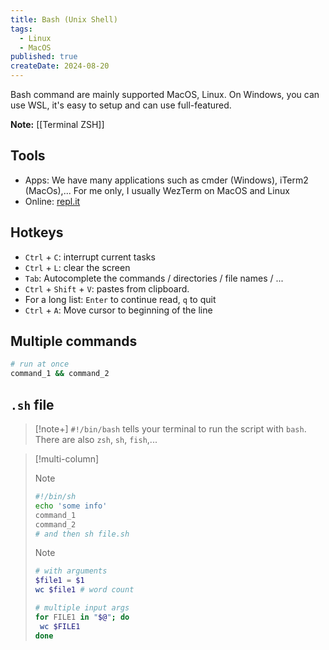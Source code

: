 ```yaml
---
title: Bash (Unix Shell)
tags:
  - Linux
  - MacOS
published: true
createDate: 2024-08-20
---
```


Bash command are mainly supported MacOS, Linux. On Windows, you can use WSL, it's easy to setup and can use full-featured.

**Note:** [[Terminal ZSH]]
## Tools
- Apps: We have many applications such as cmder (Windows), iTerm2 (MacOs),... For me only, I usually WezTerm on MacOS and Linux
- Online: [repl.it](https://repl.it/languages/bash)
## Hotkeys
- `Ctrl` + `C`: interrupt current tasks
- `Ctrl` + `L`: clear the screen
- `Tab`: Autocomplete the commands / directories / file names / ...
- `Ctrl` + `Shift` + `V`: pastes from clipboard.
- For a long list: `Enter` to continue read, `q` to quit
- `Ctrl` + `A`: Move cursor to beginning of the line
## Multiple commands
```bash
# run at once 
command_1 && command_2
```
## `.sh` file
> [!note+] `#!/bin/bash` tells your terminal to run the script with `bash`. There are also `zsh`, `sh`, `fish`,...


> [!multi-column]
>
>> [!note]
>>  ```bash
>>  #!/bin/sh 
>>  echo 'some info' 
>>  command_1 
>>  command_2 
>>  # and then sh file.sh
>> ```
>
>> [!note]
>> ```bash frame="none"
>> # with arguments 
>> $file1 = $1 
>> wc $file1 # word count 
>> 
>> # multiple input args 
>> for FILE1 in "$@"; do 
>> 	wc $FILE1 
>> done
>> ```
